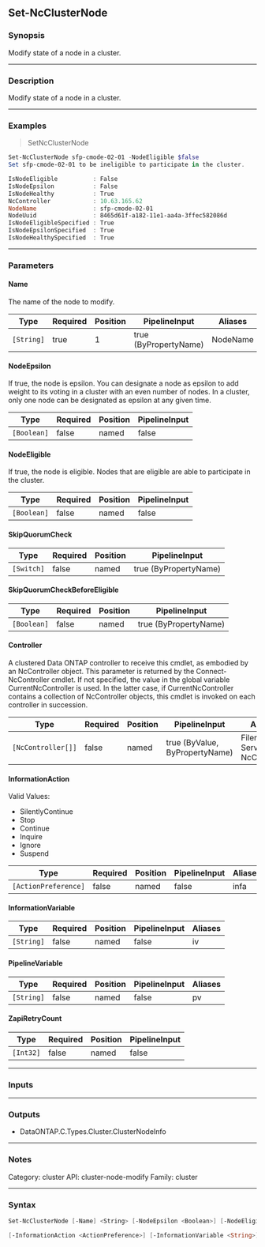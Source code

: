 Set-NcClusterNode
-----------------

### Synopsis
Modify state of a node in a cluster.

---

### Description

Modify state of a node in a cluster.

---

### Examples
> SetNcClusterNode

```PowerShell
Set-NcClusterNode sfp-cmode-02-01 -NodeEligible $false
Set sfp-cmode-02-01 to be ineligible to participate in the cluster.

IsNodeEligible          : False
IsNodeEpsilon           : False
IsNodeHealthy           : True
NcController            : 10.63.165.62
NodeName                : sfp-cmode-02-01
NodeUuid                : 8465d61f-a182-11e1-aa4a-3ffec582086d
IsNodeEligibleSpecified : True
IsNodeEpsilonSpecified  : True
IsNodeHealthySpecified  : True

```

---

### Parameters
#### **Name**
The name of the node to modify.

|Type      |Required|Position|PipelineInput        |Aliases |
|----------|--------|--------|---------------------|--------|
|`[String]`|true    |1       |true (ByPropertyName)|NodeName|

#### **NodeEpsilon**
If true, the node is epsilon.  You can designate a node as epsilon to add weight to its voting in a cluster with an even number of nodes. In a cluster, only one node can be designated as epsilon at any given time.

|Type       |Required|Position|PipelineInput|
|-----------|--------|--------|-------------|
|`[Boolean]`|false   |named   |false        |

#### **NodeEligible**
If true, the node is eligible.  Nodes that are eligible are able to participate in the cluster.

|Type       |Required|Position|PipelineInput|
|-----------|--------|--------|-------------|
|`[Boolean]`|false   |named   |false        |

#### **SkipQuorumCheck**

|Type      |Required|Position|PipelineInput        |
|----------|--------|--------|---------------------|
|`[Switch]`|false   |named   |true (ByPropertyName)|

#### **SkipQuorumCheckBeforeEligible**

|Type       |Required|Position|PipelineInput        |
|-----------|--------|--------|---------------------|
|`[Boolean]`|false   |named   |true (ByPropertyName)|

#### **Controller**
A clustered Data ONTAP controller to receive this cmdlet, as embodied by an NcController object.  This parameter is returned by the Connect-NcController cmdlet.  If not specified, the value in the global variable CurrentNcController is used.  In the latter case, if CurrentNcController contains a collection of NcController objects, this cmdlet is invoked on each controller in succession.

|Type              |Required|Position|PipelineInput                 |Aliases                          |
|------------------|--------|--------|------------------------------|---------------------------------|
|`[NcController[]]`|false   |named   |true (ByValue, ByPropertyName)|Filer<br/>Server<br/>NcController|

#### **InformationAction**

Valid Values:

* SilentlyContinue
* Stop
* Continue
* Inquire
* Ignore
* Suspend

|Type                |Required|Position|PipelineInput|Aliases|
|--------------------|--------|--------|-------------|-------|
|`[ActionPreference]`|false   |named   |false        |infa   |

#### **InformationVariable**

|Type      |Required|Position|PipelineInput|Aliases|
|----------|--------|--------|-------------|-------|
|`[String]`|false   |named   |false        |iv     |

#### **PipelineVariable**

|Type      |Required|Position|PipelineInput|Aliases|
|----------|--------|--------|-------------|-------|
|`[String]`|false   |named   |false        |pv     |

#### **ZapiRetryCount**

|Type     |Required|Position|PipelineInput|
|---------|--------|--------|-------------|
|`[Int32]`|false   |named   |false        |

---

### Inputs

---

### Outputs
* DataONTAP.C.Types.Cluster.ClusterNodeInfo

---

### Notes
Category: cluster
API: cluster-node-modify
Family: cluster

---

### Syntax
```PowerShell
Set-NcClusterNode [-Name] <String> [-NodeEpsilon <Boolean>] [-NodeEligible <Boolean>] [-SkipQuorumCheck] [-SkipQuorumCheckBeforeEligible <Boolean>] [-Controller <NcController[]>] 
```
```PowerShell
[-InformationAction <ActionPreference>] [-InformationVariable <String>] [-PipelineVariable <String>] [-ZapiRetryCount <Int32>] [<CommonParameters>]
```
